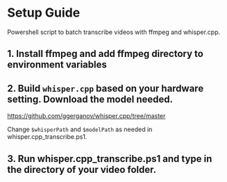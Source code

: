 # Setup Guide

Powershell script to batch transcribe videos with ffmpeg and whisper.cpp. 

## 1. Install ffmpeg and add ffmpeg directory to environment variables

## 2. Build `whisper.cpp` based on your hardware setting. Download the model needed.  
https://github.com/ggerganov/whisper.cpp/tree/master

Change `$whisperPath` and `$modelPath` as needed in whisper.cpp_transcribe.ps1.
	
## 3. Run whisper.cpp_transcribe.ps1 and type in the directory of your video folder.

